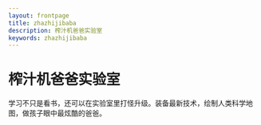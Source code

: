 ```yaml
---
layout: frontpage
title: zhazhijibaba
description: 榨汁机爸爸实验室
keywords: zhazhijibaba
---
```


榨汁机爸爸实验室
======

学习不只是看书，还可以在实验室里打怪升级。装备最新技术，绘制人类科学地图，做孩子眼中最炫酷的爸爸。


